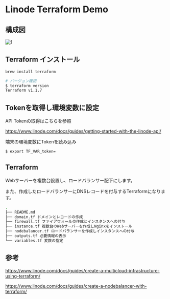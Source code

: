 # Linode Terraform Demo

## 構成図

![1](https://user-images.githubusercontent.com/4577575/161051774-38308963-974f-4495-946f-b95e66c55a0d.png)

## Terraform インストール

```sh
brew install terraform

# バージョン確認
$ terraform version
Terraform v1.1.7
```

## Tokenを取得し環境変数に設定

API Tokenの取得はこちらを参照

https://www.linode.com/docs/guides/getting-started-with-the-linode-api/

端末の環境変数にTokenを読み込み
```sh
$ export TF_VAR_token=
```

## Terraform

Webサーバーを複数台設置し、ロードバランサー配下にします。

また、作成したロードバランサーにDNSレコードを付与するTerraformになります。


```sh
.
├── README.md
├── domain.tf ドメインとレコードの作成
├── firewall.tf ファイアウォールの作成とインスタンスへの付与
├── instance.tf 複数台のWebサーバーを作成しNginxをインストール
├── nodebalancer.tf ロードバランサーを作成しインスタンスへの付与
├── outputs.tf 必要情報の表示
└── variables.tf 変数の指定
```

## 参考

https://www.linode.com/docs/guides/create-a-multicloud-infrastructure-using-terraform/

https://www.linode.com/docs/guides/create-a-nodebalancer-with-terraform/
